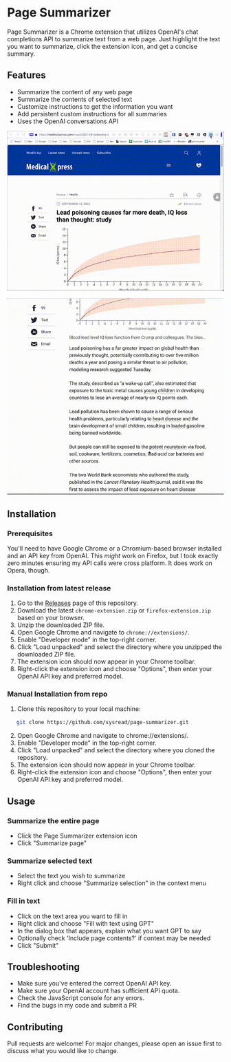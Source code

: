 # Page Summarizer

Page Summarizer is a Chrome extension that utilizes OpenAI's chat completions
API to summarize text from a web page. Just highlight the text you want to
summarize, click the extension icon, and get a concise summary.

## Features

- Summarize the content of any web page
- Summarize the contents of selected text
- Customize instructions to get the information you want
- Add persistent custom instructions for all summaries
- Uses the OpenAI conversations API

![Summarize a web page](./docs/summarize-page.gif)

![Summarize selected text](./docs/summarize-selection.gif)

## Installation

### Prerequisites

You'll need to have Google Chrome or a Chromium-based browser installed and an
API key from OpenAI. This _might_ work on Firefox, but I took exactly zero
minutes ensuring my API calls were cross platform. It does work on Opera,
though.

### Installation from latest release

1. Go to the [Releases](https://github.com/sysread/page-summarizer/releases) page of this repository.
2. Download the latest `chrome-extension.zip` or `firefox-extension.zip` based on your browser.
3. Unzip the downloaded ZIP file.
4. Open Google Chrome and navigate to `chrome://extensions/`.
5. Enable "Developer mode" in the top-right corner.
6. Click "Load unpacked" and select the directory where you unzipped the downloaded ZIP file.
7. The extension icon should now appear in your Chrome toolbar.
8. Right-click the extension icon and choose "Options", then enter your OpenAI API key and preferred model.

### Manual Installation from repo

1. Clone this repository to your local machine:

```bash
   git clone https://github.com/sysread/page-summarizer.git
```
2. Open Google Chrome and navigate to chrome://extensions/.
3. Enable "Developer mode" in the top-right corner.
4. Click "Load unpacked" and select the directory where you cloned the repository.
5. The extension icon should now appear in your Chrome toolbar.
6. Right-click the extension icon and choose "Options", then enter your OpenAI API key and preferred model.

## Usage

### Summarize the entire page

- Click the Page Summarizer extension icon
- Click "Summarize page"

### Summarize selected text

- Select the text you wish to summarize
- Right click and choose "Summarize selection" in the context menu

### Fill in text

- Click on the text area you want to fill in
- Right click and choose "Fill with text using GPT"
- In the dialog box that appears, explain what you want GPT to say
- Optionally check 'Include page contents?' if context may be needed
- Click "Submit"

## Troubleshooting

- Make sure you've entered the correct OpenAI API key.
- Make sure your OpenAI account has sufficient API quota.
- Check the JavaScript console for any errors.
- Find the bugs in my code and submit a PR

## Contributing

Pull requests are welcome! For major changes, please open an issue first to
discuss what you would like to change.
